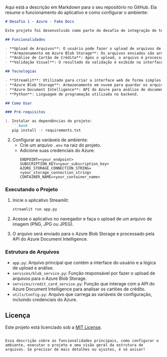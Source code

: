 Aqui está a descrição em Markdown para o seu repositório no GitHub. Ela resume o funcionamento do aplicativo e como configurar o ambiente:

```markdown
# Desafio 1 - Azure - Fake Docs

Este projeto foi desenvolvido como parte do desafio de integração de tecnologias na plataforma Digital Innovation One (DIO). O objetivo é construir uma aplicação capaz de realizar upload de arquivos de imagem (PNG, JPG, JPEG) para o Azure Blob Storage, processar os documentos utilizando a API do Azure Document Intelligence para análise de cartões de crédito e exibir as informações extraídas na interface.

## Funcionalidades

- **Upload de Arquivos**: O usuário pode fazer o upload de arquivos de imagem diretamente pela interface.
- **Armazenamento em Azure Blob Storage**: Os arquivos enviados são armazenados em um contêiner no Azure Blob Storage.
- **Análise de Cartão de Crédito**: Após o upload, o arquivo é processado com a API `prebuilt-creditCard` do Azure Document Intelligence, que extrai informações como nome do titular, número do cartão, data de validade e banco emissor.
- **Validação Visual**: O resultado da validação é exibido na interface, mostrando as informações extraídas ou indicando que o cartão não é válido.

## Tecnologias

- **Streamlit**: Utilizado para criar a interface web de forma simples e interativa.
- **Azure Blob Storage**: Armazenamento em nuvem para guardar os arquivos de imagem.
- **Azure Document Intelligence**: API do Azure para análise de documentos e extração de dados de cartões de crédito.
- **Python**: Linguagem de programação utilizada no backend.

## Como Usar

### Pré-requisitos

1. Instalar as dependências do projeto:
   ```bash
   pip install -r requirements.txt
   ```

2. Configurar as variáveis de ambiente:
   - Crie um arquivo `.env` na raiz do projeto.
   - Adicione suas credenciais do Azure:
     ```
     ENDPOINT=<your_endpoint>
     SUBSCRIPTION_KEY=<your_subscription_key>
     AZURE_STORAGE_CONNECTION_STRING=<your_storage_connection_string>
     CONTAINER_NAME=<your_container_name>
     ```

### Executando o Projeto

1. Inicie o aplicativo Streamlit:
   ```bash
   streamlit run app.py
   ```

2. Acesse o aplicativo no navegador e faça o upload de um arquivo de imagem (PNG, JPG ou JPEG).
3. O arquivo será enviado para o Azure Blob Storage e processado pela API do Azure Document Intelligence.

### Estrutura de Arquivos

- `app.py`: Arquivo principal que contém a interface do usuário e a lógica de upload e análise.
- `services/blob_service.py`: Função responsável por fazer o upload de arquivos para o Azure Blob Storage.
- `services/credit_card_service.py`: Função que interage com a API do Azure Document Intelligence para analisar os cartões de crédito.
- `utils/Config.py`: Arquivo que carrega as variáveis de configuração, incluindo credenciais do Azure.

## Licença

Este projeto está licenciado sob a [MIT License](LICENSE).
```

Essa descrição cobre as funcionalidades principais, como configurar o ambiente, executar o projeto e uma visão geral da estrutura de arquivos. Se precisar de mais detalhes ou ajustes, é só avisar!
